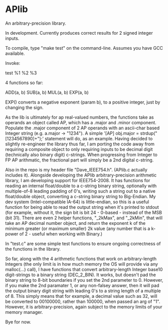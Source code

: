 # APlib
An arbitrary-precision library.

In development. Currently produces correct results for 2 signed integer inputs.

To compile, type "make test" on the command-line. Assumes you have GCC available.

Invoke:

test %1 %2 %3



4 functions so far:

ADD(a, b)
SUB(a, b)
MUL(a, b)
EXP(a, b)

EXP() converts a negative exponent (param b), to a positive integer, just by changing the sign.

As the lib is ultimately for ap real-valued numbers, the functions take as operands an object called AP, which has a .major and .minor component.
Populate the .major component of 2 AP operands with an ascii-char based Integer string (e.g. a.major -> "1234").
A simple '[AP] obj.major = strdup("[1234567890]+");' statement will do, as an example. Having decided to slightly re-engineer the library thus far, I am porting the code away from requiring a composite object to only requiring inputs to be decimal digit (technically also binary digit) c-strings. When progressing from Integer to FP AP arithmatic, the fractional part will simply be a 2nd digital c-string.

Also in the repo is my header file "Dave_IEEE754.h". (APlib.c actually includes it). Alongside developing the APlib arbitrary-precision arithmetic library, I am developing support for IEEE754-2008. It has functions for reading an internal float/double to a c-string binary string, optionally with multiple-of-8 leading padding of 0's, writing such a string out to a native float/double object, converting a c-string binary string to Big-Endian. My dev system (Intel-compatible IA-64) is little-endian, so this is a useful function for being able to read the output string when it's printed to stdout (for example, without it, the sign bit is bit 24 - 0-based - instead of the MSB (bit 31). There are even 2 helper functions, "_2kMax", and "_2kMin", that will take an AP decimal number object, and return the exponent k of the minimum greater (or maximum smaller) 2k value (any number that is a k-power of 2 - useful when working with Binary.)


In "test.c" are some simple test functions to ensure ongoing correctness of the functions in the library.

So far, along with the 4 arithmetic functions that work on arbitrary-length Integers (the only limit is in how much memory the OS will provide via any malloc(...) call), I have functions that convert arbitrary-length Integer base10 digit-strings to a binary string (DEC_2_BIN). It works, but doesn't pad the binary string to 8-bit boundaries if you set the 2nd parameter to 0. However, if you make the 2nd paramater 1, or any non-falsey answer, then it will pad the output binary digit string with leading 0's to a string length of a multiple of 8. This simply means that for example, a decimal value such as 32, will be converted to 00100000, rather than 100000, when passed an arg of "1". However, it is arbitrary-precision, again subject to the memory limits of your memory manager.





Bye for now.

